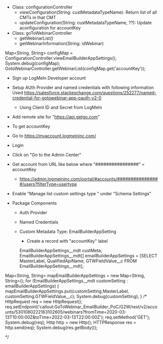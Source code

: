 - Class: configurationController
  - viewConfiguration(String: custMetadataTypeName): Return list of all CMTs in that CMT
  - updateConfiguration(String: custMetadataTypeName, ??): Update aconfiguration for accountKey
- Class: goToWebinarController
  - getWebinarList()
  - getWebinarInformation(String: idWebinar)


Map<String, String>  configMap = ConfigurationController.viewEmailBuilderAppSettings();
System.debug(configMap);
GotoWebinarController.getWebinarList(configMap.get('accountKey'));

- Sign up LogMeIn Developer account
- Setup AUth Provider and named credentials with following information
Used https://salesforce.stackexchange.com/questions/252277/named-credential-for-gotowebinar-app-oauth-v2-0
  - Using Client ID and Secret from LogMeIn
- Add remote site for "https://api.getgo.com"

- To get accountKey
- Go to https://myaccount.logmeininc.com/
- Login
- Click on "Go to the Admin Center"
- Get account from URL like below where "################" = accountKey
  - https://admin.logmeininc.com/portal/#accounts/################/users?filterType=usertype

- Enable "Manage list custom settings type " under "Schema Settings"

- Package Components
  - Auth Provider
  - Named Credentials
  - Custom Metadata Type: EmailBuilderAppSetting
    - Create a record with "accountKey" label





    EmailBuilderAppSettings__mdt custMeta;
EmailBuilderAppSettings__mdt[] emailBuilderAppSettings = [SELECT MasterLabel, QualifiedApiName, GTWFieldValue__c FROM EmailBuilderAppSettings__mdt];

Map<String, String> mapEmailBuilderAppSettings = new Map<String, String>(); 
for (EmailBuilderAppSettings__mdt customSetting : emailBuilderAppSettings) {
    mapEmailBuilderAppSettings.put(customSetting.MasterLabel, customSetting.GTWFieldValue__c);
    System.debug(customSetting);
}
/*
HttpRequest req = new HttpRequest();
req.setEndpoint('callout:GoToWebinar_EmailBuilder_PoC/G2W/rest/v2/accounts/5301080222163102605/webinars?fromTime=2020-03-13T10:00:00Z&toTime=2022-03-13T22:00:00Z');
req.setMethod('GET');
System.debug(req);
Http http = new Http();
HTTPResponse res = http.send(req);
System.debug(res.getBody());

*/